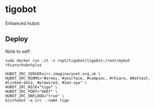 # tigobot

Enhanced hubot

## Deploy

Note to self:

```
sudo docker run -it -v /opt/tigobot/tigobot:/root/mybot rhiaro/hubotplus
```

```
HUBOT_IRC_SERVER=irc.imaginarynet.org.uk \
HUBOT_IRC_ROOMS="#oreos, #yourface, #compsoc, #rhiaro, #bottest, #linked-data, #prewired, #zen-spa" \
HUBOT_IRC_NICK="tigo" \
HUBOT_IRC_PORT="6667" \
HUBOT_IRC_UNFLOOD="true" \
bin/hubot -a irc --name tigo
```
